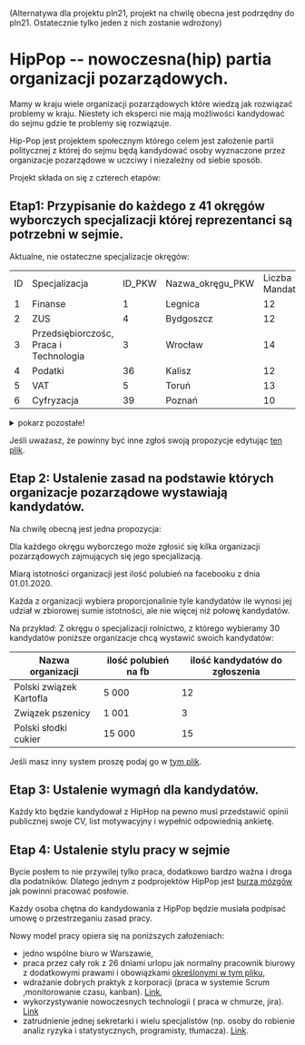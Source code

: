(Alternatywa dla projektu pln21, projekt na chwilę obecna jest podrzędny do pln21. Ostatecznie tylko jeden z nich zostanie wdrożony)

# HipPop -- nowoczesna(hip) partia organizacji pozarządowych.

Mamy w kraju wiele organizacji pozarządowych które wiedzą jak rozwiązać  problemy w kraju. Niestety ich eksperci nie mają możliwości kandydować do sejmu gdzie te problemy się rozwiązuje. 

Hip-Pop jest projektem społecznym którego celem jest założenie partii politycznej z której do sejmu będą kandydować osoby wyznaczone przez organizacje pozarządowe w uczciwy i niezależny od siebie sposób. 


Projekt składa on się z czterech etapów:

## Etap1: Przypisanie do każdego z 41 okręgów wyborczych specjalizacji której reprezentanci są potrzebni w sejmie.
Aktualne, nie ostateczne specjalizacje okręgów:

<table class="table table-bordered table-hover table-condensed">
<tbody><tr> 
<td  width="10%">ID</td>
<td  width="30%">Specjalizacja</td>
<td  width="10%">ID_PKW</td>
<td width="25%">Nazwa_okręgu_PKW</td>
<td width="15%">Liczba Mandatów </td>
</tr>
<tr>
<td>1</td>
<td>Finanse</td>
<td>1</td>
<td>Legnica</td>
<td>12</td>
</tr>
<tr>
<td>2</td>
<td>ZUS</td>
<td>4</td>
<td>Bydgoszcz</td>
<td>12</td>
</tr>
<tr>
<td>3</td>
<td>Przedsiębiorczośc, Praca i Technologia</td>
<td>3</td>
<td>Wrocław</td>
<td>14</td>
</tr>
<tr>
<td>4</td>
<td>Podatki</td>
<td>36</td>
<td>Kalisz</td>
<td>12</td>
</tr>
<tr>
<td>5</td>
<td>VAT</td>
<td>5</td>
<td>Toruń</td>
<td>13</td>
</tr>
<tr>
<td>6</td>
<td>Cyfryzacja  </td>
<td>39</td>
<td>Poznań</td>
<td>10</td>
</tr>
</tbody></table>
<details>
   <summary>pokarz pozostałe!</summary>
<table class="table table-bordered table-hover table-condensed">
<tbody><tr>
<td width="10%">7</td>
<td width="30%">Edukacja Narodowa</td>
<td width="10%">19</td>
<td width="25%">Warszawa Miasto</td>
<td width="15%">20</td>
</tr>
<tr>
<td>8</td>
<td>Energetyka</td>
<td>7</td>
<td>Chełm</td>
<td>12</td>
</tr>
<tr>
<td>9</td>
<td>Górnictwo</td>
<td>31</td>
<td>Katowice</td>
<td>12</td>

</tr>
<tr>
<td>10</td>
<td>Infrastruktura</td>
<td>9</td>
<td>Łódź</td>
<td>10</td>
</tr>
<tr>
<td>11</td>
<td>Inwestycja i Rozwoju</td>
<td>33</td>
<td>Kielce</td>
<td>16</td>
</tr>
<tr>
<td>12</td>
<td>Kultura i Dziedzictwo Narodowe</td>
<td>11</td>
<td>Sieradz</td>
<td>12</td>
</tr>
<tr>
<td>13</td>
<td>Nauka i Szkolnictwo Wyższe</td>
<td>12</td>
<td>Chrzanów</td>
<td>8</td>

</tr>
<tr>
<td>14</td>
<td>Nauka i Szkolnictwo Wyższe-Kierunki Techniczne</td>
<td>13</td>
<td>Kraków</td>
<td>14</td>
</tr>
<tr>
<td>15</td>
<td>Obrona Narodowa</td>
<td>14</td>
<td>Nowy Sącz</td>
<td>10</td>
</tr>
<tr>
<td>16</td>
<td>Budżet Polski</td>
<td>8</td>
<td>Zielona Góra</td>
<td>12</td>
</tr>
<tr>
<td>17</td>
<td>Rodzina i Polityka Społeczna</td>
<td>16</td>
<td>Płock</td>
<td>10</td>
</tr>
<tr>
<td>18</td>
<td>Sadownictwo</td>
<td>17</td>
<td>Radom</td>
<td>9</td>
</tr>
<tr>
<td>19</td>
<td>Hodowla zwierząt</td>
<td>18</td>
<td>Siedlce</td>
<td>12</td>
</tr>
<tr>
<td>20</td>
<td>Rolnictwo</td>
<td>6</td>
<td>Lublin</td>
<td>15</td>
</tr>
<tr>
<td>21</td>
<td>Sport i Turystyka</td>
<td>32</td>
<td>Sosnowiec</td>
<td>9</td>
</tr>
<tr>
<td>22</td>
<td>Sprawy Wewnętrzne i Administracja</td>
<td>21</td>
<td>Opole</td>
<td>12</td>
</tr>
<tr>
<td>23</td>
<td>Polityka Zagraniczna</td>
<td>22</td>
<td>Krosno</td>
<td>11</td>
</tr>
<tr>
<td>24</td>
<td>Sądownictwo</td>
<td>23</td>
<td>Rzeszów</td>
<td>15</td>
</tr>
<tr>
<td>25</td>
<td>Przestrzegane Prawa</td>
<td>15</td>
<td>Tarnów</td>
<td>9</td>
</tr>
<tr>
<td>26</td>
<td>Środowisko</td>
<td>37</td>
<td>Konin</td>
<td>9</td>
</tr>
<tr>
<td>27</td>
<td>Gospodarka Morska Żegluga Śródlądowa</td>
<td>40</td>
<td>Koszalin</td>
<td>8</td>
</tr>
<tr>
<td>28</td>
<td>Innowacja w służbie zdrowia</td>
<td>27</td>
<td>Bielsko-Biała</td>
<td>9</td>
</tr>
<tr>
<td>29</td>
<td>NFZ</td>
<td>25</td>
<td>Gdańsk</td>
<td>12</td>
</tr>
<tr>
<td>30</td>
<td>Profilaktyka Leczenie</td>
<td>29</td>
<td>Gliwice</td>
<td>9</td>
</tr>
<tr>
<td>31</td>
<td>Pracownicy służby zdrowia</td>
<td>24</td>
<td>Białystok</td>
<td>14</td>
</tr>
<tr>
<td>32</td>
<td>SMOG</td>
<td>30</td>
<td>Rybnik</td>
<td>9</td>
</tr>
<tr>
<td>33</td>
<td>Mieszkalnictwo, Ustawa reprywatyzacyjna</td>
<td>20</td>
<td>Warszawa Powiat</td>
<td>12</td>
</tr>
<tr>
<td>34</td>
<td>Ruch Drogowy</td>
<td>10</td>
<td>Piotrków Trybunalski</td>
<td>9</td>
</tr>
<tr>
<td>35</td>
<td>Zasady współbyca</td>
<td>34</td>
<td>Elbląg</td>
<td>8</td>
</tr>
<tr>
<td>36</td>
<td>Media Publiczne</td>
<td>2</td>
<td>Wałbrzych</td>
<td>8</td>
</tr>
<tr>
<td>37</td>
<td>Spółki skarbu państwa</td>
<td>26</td>
<td>Gdynia</td>
<td>14</td>
</tr>
<tr>
<td>38</td>
<td>PKP</td>
<td>38</td>
<td>Piła</td>
<td>9</td>
</tr>
<tr>
<td>39</td>
<td>Osoby Niepełnosprawne</td>
<td>35</td>
<td>Olsztyn</td>
<td>10</td>
</tr>
<tr>
<td>40</td>
<td>Zadania Ad-hoc</td>
<td>28</td>
<td>Częstochowa</td>
<td>7</td>

</tr>
<tr>
<td>41</td>
<td>Zadania Ad-hoc</td>
<td>41</td>
<td>Szczecin</td>
<td>12</td>

</tr>
</tbody></table>
<p>...</p>
</details> 


Jeśli uważasz, że powinny być inne zgłoś swoją propozycje edytując [ten plik](https://github.com/PartiaLudziNiezaleznych21/OkregiWyborcze/blob/master/Specjalizacje%20Okr%C4%99g%C3%B3w%20Wyborczych.md).



## Etap 2: Ustalenie zasad na podstawie których organizacje pozarządowe wystawiają kandydatów.

Na chwilę obecną jest jedna propozycja:

Dla każdego okręgu wyborczego może zgłosić się kilka organizacji pozarządowych zajmujących się jego specjalizacją.

Miarą istotności organizacji jest ilość polubień na facebooku z dnia 01.01.2020.

Każda z organizacji wybiera proporcjonalinie tyle kandydatów ile wynosi jej udział w zbiorowej sumie istotności, ale nie więcej niż połowę kandydatów.

Na przykład:
Z okręgu o specjalizacji  rolnictwo, z którego wybieramy 30 kandydatów  poniższe organizacje chcą wystawić swoich kandydatów:

Nazwa organizacji | ilość polubień na fb | ilość kandydatów do zgłoszenia 
-------------|-------------|-------------
 Polski związek Kartofla | 5  000 | 12
 Związek pszenicy         | 1  001  |3
 Polski słodki cukier       | 15 000| 15

Jeśli masz inny system proszę podaj go w [tym plik](https://github.com/PartiaLudziNiezaleznych21/OkregiWyborcze/blob/master/ZasadyRekrutacji.md).


## Etap 3: Ustalenie wymagń dla kandydatów.
Każdy kto będzie kandydował z HipHop na pewno musi przedstawić opinii publicznej swoje CV, list motywacyjny i wypełnić odpowiednią ankietę. 

## Etap 4: Ustalenie stylu pracy w sejmie

Bycie posłem to nie przywilej tylko praca, dodatkowo bardzo ważna i droga dla podatników. Dlatego jednym z podprojektów HipPop jest [burza mózgów](https://github.com/PartiaLudziNiezaleznych21/PracaPoslow) jak powinni pracować posłowie.

Każdy osoba chętna do kandydowania z HipPop będzie musiała podpisać umowę o przestrzeganiu zasad pracy. 

Nowy model pracy opiera się na poniższych założeniach:
- jedno wspólne biuro w Warszawie,
- praca przez cały rok z 26 dniami urlopu jak normalny pracownik biurowy
z dodatkowymi prawami i obowiązkami [określonymi w tym pliku](https://github.com/PartiaLudziNiezaleznych21/PracaPoslow/blob/master/PrawaObowiazkiZakazy.md),
- wdrażanie dobrych praktyk z korporacji (praca w systemie  Scrum ,monitorowanie czasu, kanban). [Link](https://github.com/PartiaLudziNiezaleznych21/PracaPoslow/blob/master/NoweStandardyPracy.md),
- wykorzystywanie nowoczesnych technologii ( praca w chmurze, jira). [Link](https://github.com/PartiaLudziNiezaleznych21/PracaPoslow/blob/master/NoweTechnologie.md)
- zatrudnienie jednej sekretarki i wielu specjalistów (np. osoby do robienie analiz ryzyka i statystycznych, programisty, tłumacza). [Link](https://github.com/PartiaLudziNiezaleznych21/PracaPoslow/blob/master/WspolpracownicyPoslow.md).


